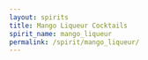 ```yaml
---
layout: spirits
title: Mango Liqueur Cocktails
spirit_name: mango_liqueur
permalink: /spirit/mango_liqueur/
---
```

